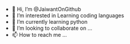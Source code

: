 - 👋 Hi, I’m @JaiwantOnGithub
- 👀 I’m interested in Learning coding languages
- 🌱 I’m currently learning python
- 💞️ I’m looking to collaborate on ...
- 📫 How to reach me ...

